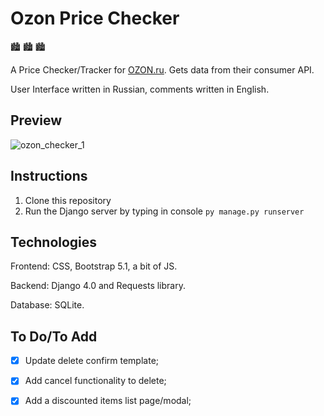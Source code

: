 # Ozon Price Checker

:cityscape: :cityscape: :cityscape:

A Price Checker/Tracker for [OZON.ru](ozon.ru). Gets data from their consumer API. 

User Interface written in Russian, comments written in English.

## Preview

![ozon_checker_1](https://user-images.githubusercontent.com/86254474/159653407-562ca01a-0a84-4e09-89cc-19566a6480b4.png)

## Instructions

1. Clone this repository
2. Run the Django server by typing in console `py manage.py runserver`

## Technologies 

Frontend: CSS, Bootstrap 5.1, a bit of JS.

Backend: Django 4.0 and Requests library.

Database: SQLite.

## To Do/To Add

- [x]  Update delete confirm template; 

- [x]  Add cancel functionality to delete; 

- [x] Add a discounted items list page/modal; 
